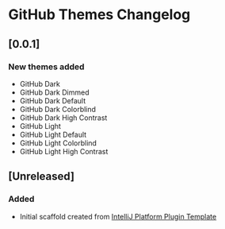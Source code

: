<!-- Keep a Changelog guide -> https://keepachangelog.com -->

# GitHub Themes Changelog

## [0.0.1]

### New themes added
- GitHub Dark
- GitHub Dark Dimmed
- GitHub Dark Default
- GitHub Dark Colorblind
- GitHub Dark High Contrast
- GitHub Light
- GitHub Light Default
- GitHub Light Colorblind
- GitHub Light High Contrast

## [Unreleased]
### Added
- Initial scaffold created from [IntelliJ Platform Plugin Template](https://github.com/JetBrains/intellij-platform-plugin-template)
